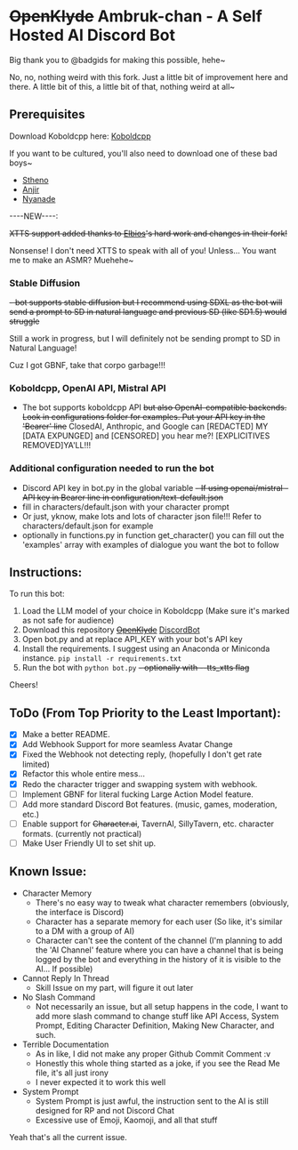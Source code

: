 # ~~OpenKlyde~~ Ambruk-chan - A Self Hosted AI Discord Bot

Big thank you to @badgids for making this possible, hehe~

No, no, nothing weird with this fork. Just a little bit of improvement here and there. A little bit of this, a little bit of that, nothing weird at all~ 

## Prerequisites

Download Koboldcpp here:
[Koboldcpp](https://github.com/LostRuins/koboldcpp)

If you want to be cultured, you'll also need to download one of these bad boys~

- [Stheno](https://huggingface.co/Lewdiculous/L3-8B-Stheno-v3.1-GGUF-IQ-Imatrix) 
- [Anjir](https://huggingface.co/Hastagaras/Anjir-8B-L3?not-for-all-audiences=true)
- [Nyanade](https://huggingface.co/Lewdiculous/Nyanade_Stunna-Maid-7B-v0.2-GGUF-IQ-Imatrix)

----NEW----:

~~XTTS support added thanks to [Elbios](https://github.com/Elbios)'s hard work and changes in their fork!~~

Nonsense! I don't need XTTS to speak with all of you! 
Unless... You want me to make an ASMR? Muehehe~

### Stable Diffusion
~~- bot supports stable diffusion but I recommend using SDXL as the bot will send a prompt to SD in natural language and previous SD (like SD1.5) would struggle~~

Still a work in progress, but I will definitely not be sending prompt to SD in Natural Language! 

Cuz I got GBNF, take that corpo garbage!!!

### Koboldcpp, OpenAI API, Mistral API
- The bot supports koboldcpp API ~~but also OpenAI-compatible backends. Look in configurations folder for examples. Put your API key in the~~ ~~'Bearer' line~~ ClosedAI, Anthropic, and Google can \[REDACTED\] MY \[DATA EXPUNGED\] and \[CENSORED\] you hear me?! \[EXPLICITIVES REMOVED\]YA'LL!!!

### Additional configuration needed to run the bot
- Discord API key in bot.py in the global variable
~~- If using openai/mistral - API key in Bearer line in configuration/text-default.json~~
- fill in characters/default.json with your character prompt
- Or just, yknow, make lots and lots of character  json file!!! Refer to characters/default.json for example
- optionally in functions.py in function get_character() you can fill out the 'examples' array with examples of dialogue you want the bot to follow


## Instructions:

To run this bot:

1. Load the LLM model of your choice in Koboldcpp (Make sure it's marked as not safe for audience)
2. Download this repository ~~[OpenKlyde](https://github.com/badgids/OpenKlyde)~~ [DiscordBot](https://github.com/Ambruk-chan/DiscordBot)
3. Open bot.py and at replace API_KEY with your bot's API key
4. Install the requirements. I suggest using an Anaconda or Miniconda instance.
    ```pip install -r requirements.txt```
5. Run the bot with `python bot.py`
   ~~- optionally with --tts_xtts flag~~

Cheers!

## ToDo (From Top Priority to the Least Important):

- [x] Make a better README.
- [x] Add Webhook Support for more seamless Avatar Change
- [x] Fixed the Webhook not detecting reply, (hopefully I don't get rate limited)
- [x] Refactor this whole entire mess...
- [x] Redo the character trigger and swapping system with webhook.
- [ ] Implement GBNF for literal fucking Large Action Model feature.
- [ ] Add more standard Discord Bot features. (music, games, moderation, etc.)
- [ ] Enable support for ~~Character.ai~~, TavernAI, SillyTavern, etc. character formats. (currently not practical)
- [ ] Make User Friendly UI to set shit up.

## Known Issue:
- Character Memory 
  - There's no easy way to tweak what character remembers (obviously, the interface is Discord)
  - Character has a separate memory for each user (So like, it's similar to a DM with a group of AI)
  - Character can't see the content of the channel (I'm planning to add the 'AI Channel' feature where you can have a channel that is being logged by the bot and everything in the history of it is visible to the AI... If possible)
- Cannot Reply In Thread
  - Skill Issue on my part, will figure it out later
- No Slash Command
  - Not necessarily an issue, but all setup happens in the code, I want to add more slash command to change stuff like API Access, System Prompt, Editing Character Definition, Making New Character, and such. 
- Terrible Documentation
  - As in like, I did not make any proper Github Commit Comment :v
  - Honestly this whole thing started as a joke, if you see the Read Me file, it's all just irony
  - I never expected it to work this well
- System Prompt
  - System Prompt is just awful, the instruction sent to the AI is still designed for RP and not Discord Chat
  - Excessive use of Emoji, Kaomoji, and all that stuff

Yeah that's all the current issue.
